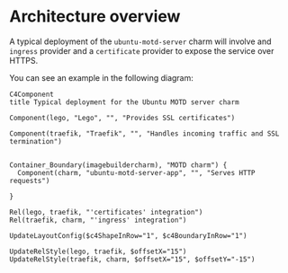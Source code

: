 # Architecture overview

A typical deployment of the `ubuntu-motd-server` charm will involve and `ingress` provider and a `certificate` provider to expose the service over HTTPS.

You can see an example in the following diagram:

```mermaid
C4Component
title Typical deployment for the Ubuntu MOTD server charm

Component(lego, "Lego", "", "Provides SSL certificates")

Component(traefik, "Traefik", "", "Handles incoming traffic and SSL termination")


Container_Boundary(imagebuildercharm), "MOTD charm") {
  Component(charm, "ubuntu-motd-server-app", "", "Serves HTTP requests")

}

Rel(lego, traefik, "'certificates' integration")
Rel(traefik, charm, "'ingress' integration")

UpdateLayoutConfig($c4ShapeInRow="1", $c4BoundaryInRow="1")

UpdateRelStyle(lego, traefik, $offsetX="15")
UpdateRelStyle(traefik, charm, $offsetX="15", $offsetY="-15")
```
